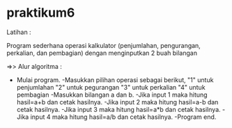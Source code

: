 # praktikum6

Latihan :

Program sederhana operasi kalkulator (penjumlahan, pengurangan, perkalian, dan pembagian) dengan menginputkan 2 buah bilangan

=>> Alur algoritma :

   - Mulai program.
    -Masukkan pilihan operasi sebagai berikut, "1" untuk penjumlahan "2" untuk pegurangan "3" untuk perkalian "4" untuk pembagian
    -Masukkan bilangan a dan b.
    -Jika input 1 maka hitung hasil=a+b dan cetak hasilnya.
    -Jika input 2 maka hitung hasil=a-b dan cetak hasilnya.
    -Jika input 3 maka hitung hasil=a*b dan cetak hasilnya.
    -Jika input 4 maka hitung hasil=a/b dan cetak hasilnya.
    -Program end.
